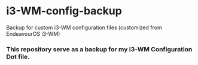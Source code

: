 # i3-WM-config-backup
Backup for custom i3-WM configuration files (customized from EndeavourOS i3-WM)

<h3>This repository serve as a backup for my i3-WM Configuration Dot file.</h3>
